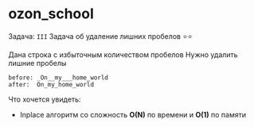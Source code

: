 # ozon_school
Задача: 
`III` Задача об удаление лишних пробелов ⭐⭐

Дана строка с избыточным количеством пробелов
Нужно удалить лишние пробелы
```
before: _On__my___home_world
after:  On_my_home_world
```

Что хочется увидеть:
- Inplace алгоритм со сложность **O(N)** по времени и **O(1)** по памяти
